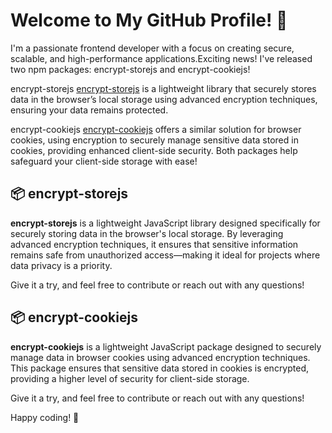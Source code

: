 # Welcome to My GitHub Profile! 👋

I'm a passionate frontend developer with a focus on creating secure, scalable, and high-performance applications.Exciting news! I've released two npm packages: encrypt-storejs and encrypt-cookiejs!

encrypt-storejs [encrypt-storejs](https://www.npmjs.com/package/encrypt-storejs) is a lightweight library that securely stores data in the browser’s local storage using advanced encryption techniques, ensuring your data remains protected.

encrypt-cookiejs [encrypt-cookiejs](https://www.npmjs.com/package/encrypt-cookiejs) offers a similar solution for browser cookies, using encryption to securely manage sensitive data stored in cookies, providing enhanced client-side security. Both packages help safeguard your client-side storage with ease!

## 📦 encrypt-storejs
**encrypt-storejs** is a lightweight JavaScript library designed specifically for securely storing data in the browser's local storage. By leveraging advanced encryption techniques, it ensures that sensitive information remains safe from unauthorized access—making it ideal for projects where data privacy is a priority.

Give it a try, and feel free to contribute or reach out with any questions!


## 📦 encrypt-cookiejs
**encrypt-cookiejs** is a lightweight JavaScript package designed to securely manage data in browser cookies using advanced encryption techniques. This package ensures that sensitive data stored in cookies is encrypted, providing a higher level of security for client-side storage.

Give it a try, and feel free to contribute or reach out with any questions!

Happy coding! 🚀
